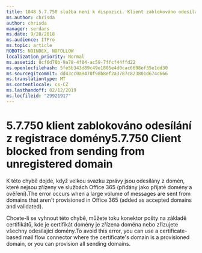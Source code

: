 ```yaml
---
title: 1048 5.7.750 služba není k dispozici. Klient zablokováno odesílání z registrace domén
ms.author: chrisda
author: chrisda
manager: serdars
ms.date: 9/28/2018
ms.audience: ITPro
ms.topic: article
ROBOTS: NOINDEX, NOFOLLOW
localization_priority: Normal
ms.assetid: 8cf6d70b-9a78-4f04-ac59-7ffcf44ffd22
ms.openlocfilehash: 5fe5b343d89c49e1805e4d0cac6698ef35e1dd30
ms.sourcegitcommit: dd43cc0a9470f98b8ef2a3787c823801d674c666
ms.translationtype: MT
ms.contentlocale: cs-CZ
ms.lasthandoff: 02/12/2019
ms.locfileid: "29921917"
---
```

# <a name="57750-client-blocked-from-sending-from-unregistered-domain"></a><span data-ttu-id="3fd3a-103">5.7.750 klient zablokováno odesílání z registrace domény</span><span class="sxs-lookup"><span data-stu-id="3fd3a-103">5.7.750 Client blocked from sending from unregistered domain</span></span>

<span data-ttu-id="3fd3a-104">K této chybě dojde, když velkou svazku zprávy jsou odesílány z domén, které nejsou zřízeny ve službách Office 365 (přidány jako přijaté domény a ověření).</span><span class="sxs-lookup"><span data-stu-id="3fd3a-104">The error occurs when a large volume of messages are sent from domains that aren't provisioned in Office 365 (added as accepted domains and validated).</span></span>
  
<span data-ttu-id="3fd3a-105">Chcete-li se vyhnout této chybě, můžete toku konektor pošty na základě certifikátů, kde je certifikát domény je zřízena doména nebo zřizujete všechny odesílající domény.</span><span class="sxs-lookup"><span data-stu-id="3fd3a-105">To avoid this error, you can use a certificate-based mail flow connector where the certificate's domain is a provisioned domain, or you can provision all sending domains.</span></span>
  


